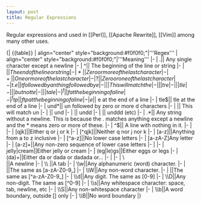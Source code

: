 ```yaml
---
layout: post 
title: Regular Expressions
---
```


Regular expressions and used in [[Perl]], [[Apache Rewrite]], [[Vim]] among many other uses.

{| {{table}}
| align="center" style="background:#f0f0f0;"|'''Regex'''
| align="center" style="background:#f0f0f0;"|'''Meaning'''
|-
| .|| Any single character except a newline
|-
| ^|| The beginning of the line or string
|-
| $|| The end of the line or string
|-
| *|| Zero or more of the last character
|-
| +|| One or more of the last character
|-
| ?|| Zero or one of the last character
|-
| t.e|| t followed by anthing followed by e
|-
| || This will match the
|-
| ||                 tre
|-
| ||                 tle
|-
| || but not te
|-
| ||         tale
|-
| ^f|| f at the beginning of a line
|-
| ^ftp|| ftp at the beginning of a line
|-
| e$|| e at the end of a line
|-
| tle$|| tle at the end of a line
|-
| und*|| un followed by zero or more d characters
|-
| || This will match un
|-
| ||                 und
|-
| ||                 undd
|-
| ||                 unddd (etc)
|-
| .*|| Any string without a newline. This is because the . matches anything except a newline and the * means zero or more of these.
|-
| ^$|| A line with nothing in it.
|-
| 
|-
| [qjk]||Either q or j or k
|-
| [^qjk]||Neither q nor j nor k
|-
| [a-z]||Anything from a to z inclusive
|-
| [^a-z]||No lower case letters
|-
| [a-zA-Z]Any letter
|-
| [a-z]+||Any non-zero sequence of lower case letters
|-
| 
|-
| jelly|cream||Either jelly or cream
|-
| (eg|le)gs||Either eggs or legs
|-
| (da)+||Either da or dada or dadada or...
|-
| 
|-
| \\\
||A newline
|-
| \\\    ||A tab
|-
| \\\\w||Any alphanumeric (word) character.
|-
| ||The same as [a-zA-Z0-9_]
|-
| \\\\W||Any non-word character.
|-
| ||The same as [^a-zA-Z0-9_]
|-
| \\\\d||Any digit. The same as [0-9]
|-
| \\\\D||Any non-digit. The same as [^0-9]
|-
| \\\\s||Any whitespace character: space, tab, newline, etc
|-
| \\\\S||Any non-whitespace character
|-
| \\\\b||A word boundary, outside [] only
|-
| \\\\B||No word boundary
|}
